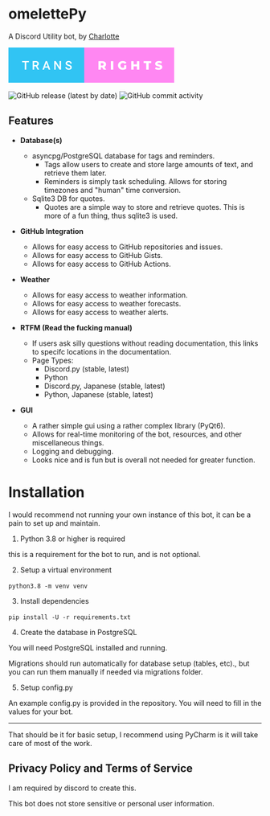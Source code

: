 # omelettePy

A Discord Utility bot, by [Charlotte](https://github.com/charlotte-2222)

<img src="https://raw.githubusercontent.com/charlotte-2222/charlotte-2222/32de06aa5256b8f3fbee5de105ce485d1bf8f360/trans-rights.svg">

![GitHub release (latest by date)](https://img.shields.io/github/v/release/charlotte-2222/omelettePy)
![GitHub commit activity](https://img.shields.io/github/commit-activity/m/charlotte-2222/omelettePy)

## Features

- **Database(s)**
  - asyncpg/PostgreSQL database for tags and reminders.
    - Tags allow users to create and store large amounts of text, and retrieve them later.
    - Reminders is simply task scheduling. Allows for storing timezones and "human" time conversion.
  - Sqlite3 DB for quotes.
    - Quotes are a simple way to store and retrieve quotes. This is more of a fun thing, thus sqlite3 is used.

- **GitHub Integration**
  - Allows for easy access to GitHub repositories and issues.
  - Allows for easy access to GitHub Gists.
  - Allows for easy access to GitHub Actions.

- **Weather**
  - Allows for easy access to weather information.
  - Allows for easy access to weather forecasts.
  - Allows for easy access to weather alerts.

- **RTFM (Read the fucking manual)**
  - If users ask silly questions without reading documentation, this links to specifc locations in the documentation.
  - Page Types:
    - Discord.py (stable, latest)
    - Python
    - Discord.py, Japanese (stable, latest)
    - Python, Japanese (stable, latest)
- **GUI**
  - A rather simple gui using a rather complex library (PyQt6).
  - Allows for real-time monitoring of the bot, resources, and other miscellaneous things.
  - Logging and debugging.
  - Looks nice and is fun but is overall not needed for greater function.

# Installation

I would recommend not running your own instance of this bot, it can be a pain to set up and maintain.

1. Python 3.8 or higher is required

this is a requirement for the bot to run, and is not optional.

2. Setup a virtual environment

`python3.8 -m venv venv`

3. Install dependencies

`pip install -U -r requirements.txt`

4. Create the database in PostgreSQL

You will need PostgreSQL installed and running.

Migrations should run automatically for database setup (tables, etc)., but you can run them manually if needed via
migrations folder.

5. Setup config.py

An example config.py is provided in the repository. You will need to fill in the values for your bot.

---
That should be it for basic setup, I recommend using PyCharm is it will take care of most of the work.

## Privacy Policy and Terms of Service

I am required by discord to create this.

This bot does not store sensitive or personal user information.



